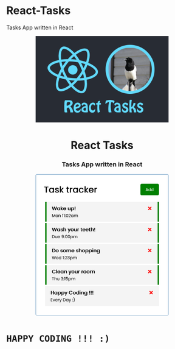 # React-Tasks
Tasks App written in React

<p align="center"><img src="pic/tasks.png" width="350px"></p>

<h1 align="center">
    <strong>React Tasks</strong>
</h1>
<h3 align="center">
    <p>Tasks App written in React</p>
</h3>

<p align="center"><img src="pic/screenshot.png" width="350px"></p>

# `HAPPY CODING !!! :)`
